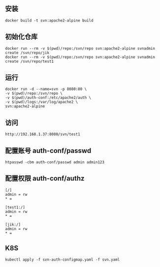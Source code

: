 ## 安装
```
docker build -t svn:apache2-alpine build
```

## 初始化仓库
```
docker run --rm -v $(pwd)/repo:/svn/repo svn:apache2-alpine svnadmin create /svn/repo/jik
docker run --rm -v $(pwd)/repo:/svn/repo svn:apache2-alpine svnadmin create /svn/repo/test1
```

## 运行
```
docker run -d --name=svn -p 8080:80 \
-v $(pwd)/repo:/svn/repo \
-v $(pwd)/auth-conf:/etc/apache2/auth \
-v $(pwd)/logs:/var/log/apache2 \
svn:apache2-alpine
```

## 访问
```
http://192.168.1.37:8080/svn/test1
```
## 配置账号 auth-conf/passwd
```
htpasswd -cbm auth-conf/passwd admin admin123
```


## 配置权限 auth-conf/authz

```
[/]
admin = rw
* =

[test1:/]
admin = rw
* =

[jik:/]
admin = rw
* =
```

## K8S
```
kubectl apply -f svn-auth-configmap.yaml -f svn.yaml
```
